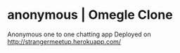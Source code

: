 # anonymous | Omegle Clone
Anonymous one to one chatting app
Deployed on <a href="http://strangermeetup.herokuapp.com/">http://strangermeetup.herokuapp.com/</a>
